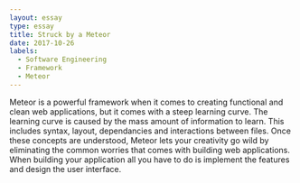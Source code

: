 ```yaml
---
layout: essay
type: essay
title: Struck by a Meteor
date: 2017-10-26
labels:
  - Software Engineering
  - Framework
  - Meteor
---
```



Meteor is a powerful framework when it comes to creating functional and clean web applications, but it comes with a steep learning curve. The learning curve is caused by the mass amount of information to learn. This includes syntax, layout, dependancies and interactions between files. Once these concepts are understood, Meteor lets your creativity go wild by eliminating the common worries that comes with building web applications. When building your application all you have to do is implement the features and design the user interface. 
